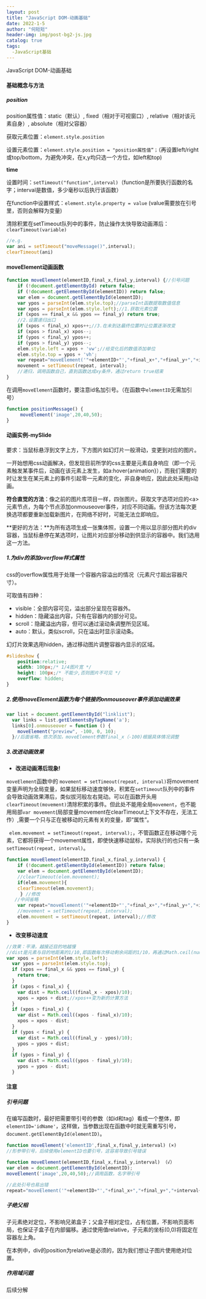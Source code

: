 ```yaml
---
layout: post
title: "JavaScript DOM-动画基础"
date: 2022-1-5
author: "何短短"
header-img: img/post-bg2-js.jpg
catalog: true
tags: 
  -JavaScript基础
---
```



JavaScript DOM-动画基础

#### 基础概念与方法

##### **position**

position属性值：static（默认）, fixed（相对于可视窗口）, relative（相对该元素自身）, absolute（相对父容器）

获取元素位置：`element.style.position`

设置元素位置：`element.style.position = "position属性值”；`（再设置left/right或top/bottom，为避免冲突，在x,y均只选一个方位，如left和top)

**time**

设置时间：`setTimeout("function",interval)`（function是所要执行函数的名字；interval是数值，多少毫秒以后执行该函数）

在function中设置样式：`element.style.property = value` (value需要放在引号里，否则会解释为变量)

清除积累在setTimeout队列中的事件，防止操作太快导致动画滞后：`clearTimeout(variable)`

``````js
//e.g.
var ani = setTimeout("moveMessage()",interval);
clearTimeout(ani)
``````

#### moveElement动画函数

``````js
function moveElement(elementID,final_x,final_y,interval) {//引号问题
    if (!document.getElementById) return false;
    if (!document.getElementById(elementID)) return false;
    var elem = document.getElementById(elementID);
    var ypos = parseInt(elem.style.top);//parseInt函数提取数值信息
    var xpos = parseInt(elem.style.left);//1.获取元素位置
    if (xpos == final_x && ypos == final_y) return true;
    //2.设置递归出口
    if (xpos < final_x) xpos++;//3.在未到达最终位置时让位置逐渐改变
    if (xpos > final_x) xpos--;
    if (ypos < final_y) ypos++;
    if (ypos > final_y) ypos--;
    elem.style.left = xpos + 'vw';//给变化后的数值添加单位
    elem.style.top = ypos + 'vh';
    var repeat="moveElement('"+elementID+"',"+final_x+","+final_y+","+interval+")";//将函数赋给repeat变量，组合字符串，方便后续调用函数
    movement = setTimeout(repeat, interval);
    //递归，调用函数自己，直到函数达成xy条件，通过return true结束
} 
``````

在调用`moveElement`函数时，要注意id名加引号。（在函数中`elementID`无需加引号）

``````js
function positionMessage() {
	 moveElement('image',20,40,50);
}
``````

#### 动画实例-mySlide

要求：当鼠标悬浮到文字上方，下方图片如幻灯片一般滑动，变更到对应的图片。

一开始想用css动画解决，但发现目前所学的css主要是元素自身响应（即一个元素触发某事件后，动画在该元素上发生，如a:hover{animation}），而我们需要的时让发生在某元素上的事件引起零一元素的变化，非自身响应，因此此处采用js动画。

**符合直觉的方法**：像之前的图片库项目一样，四张图片。获取文字选项对应的\<a>元素节点，为每个节点添加onmouseover事件，对应不同动画。但该方法每次更换选项都要重新加载新图片，在网络不好时，可能无法立即响应。

**更好的方法：**为所有选项生成一张集体照，设置一个用以显示部分图片的div容器，当鼠标悬停在某选项时，让图片对应部分移动到供显示的容器中。我们选用这一方法。

##### 1.为div的添加overflow样式属性

css的overflow属性用于处理一个容器内容溢出的情况（元素尺寸超出容器尺寸）。

可取值有四种：

* visible：全部内容可见，溢出部分呈现在容器外。
* hidden：隐藏溢出内容，只有在容器内的部分可见。
* scroll：隐藏溢出内容，但可以通过滚动条调整所见区域。
* auto：默认，类似scroll，只在溢出时显示滚动条。

幻灯片效果选用hidden，通过移动图片调整容器内显示的区域。

``````css
#slideshow {
    position:relative;
    width: 100px;/* 1/4图片宽 */
    height: 100px;/* 不能少,否则图片不可见 */
    overflow: hidden;
}
``````

##### 2.使用moveElement函数为每个链接的onmouseover事件添加动画效果

``````js
var list = document.getElementById("linklist");
  var links = list.getElementsByTagName('a');
  links[0].onmouseover = function () {
    moveElement("preview", -100, 0, 10);
  }//后面省略，依次添加，moveElement参数final_x（-100)根据具体情况调整
``````

##### 3.改进动画效果

* **改进动画滞后现象!**

`moveElement`函数中的 `movement = setTimeout(repeat, interval)`将movement变量声明为全局变量，如果鼠标移动速度够快，积累在`setTimeout`队列中的事件会导致动画效果滞后，类似拔河般左右晃动。可以在函数开头用`clearTimeout(movement)`清除积累的事件。但此处不能用全局`movement`，也不能用局部`var movement`(局部变量movement在clearTimeout上下文不存在，无法工作）,需要一个只与正在被移动的元素有关的变量，即“属性”。

` elem.movement = setTimeout(repeat, interval);`，不管函数正在移动哪个元素，它都将获得一个movement属性，即使快速移动鼠标，实际执行的也只有一条 `setTimeout(repeat, interval)`。

``````js
function moveElement(elementID,final_x,final_y,interval) {
    if (!document.getElementById(elementID)) return false;
    var elem = document.getElementById(elementID);
    //clearTimeout(elem.movement);
    if(elem.movement){
    clearTimeout(elem.movement);
 	 } //修改
   //中间省略
    var repeat="moveElement('"+elementID+"',"+final_x+","+final_y+","+interval+")";
    //movement = setTimeout(repeat, interval);
    elem.movement = setTimeout(repeat, interval);//修改
}

``````

* **改变移动速度**

``````js
//效果：平滑，越接近目的地越慢
//dist是元素与目的地距离的1/10,即函数每次移动剩余间距的1/10，再通过Math.ceil(number)向大于方向取最近的整数。当（final_x - xpos）/10<1,取1保证元素能移动到目的地。
var xpos = parseInt(elem.style.left);
  var ypos = parseInt(elem.style.top);
  if (xpos == final_x && ypos == final_y) {
    return true;
  }
  if (xpos < final_x) {
    var dist = Math.ceil((final_x - xpos)/10);
    xpos = xpos + dist;//xpos++变为新的计算方法
  }
  if (xpos > final_x) {
    var dist = Math.ceil((xpos - final_x)/10);
    xpos = xpos - dist;
  }
  if (ypos < final_y) {
    var dist = Math.ceil((final_y - ypos)/10);
    ypos = ypos + dist;
  }
  if (ypos > final_y) {
    var dist = Math.ceil((ypos - final_y)/10);
    ypos = ypos - dist;
  }
``````

#### 注意

##### 引号问题

在编写函数时，最好把需要带引号的参数（如id和tag）看成一个整体，即`elementID='idName'`，这样做，当参数出现在函数中时就无需重写引号，`document.getElementById(elementID)`。

``````js
function moveElement('elementID',final_x,final_y,interval) (×)
//形参带引号，后续使用elementID也要引号，这容易导致引号错误

function moveElement(elementID,final_x,final_y,interval) （√）
var elem = document.getElementById(elementID);
moveElement('image',20,40,50);//调用函数，名字带引号
``````

```js
//此处引号也易出错
repeat="moveElement('"+elementID+"',"+final_x+","+final_y+","+interval+")"
```

##### 子绝父相

子元素绝对定位，不影响兄弟盒子；父盒子相对定位，占有位置，不影响页面布局，也保证子盒子在内部偏移。通过使用值relative，子元素的坐标(0,0)将固定在容器左上角。

在本例中，div的position为relative是必须的，因为我们想让子图片使用绝对位置。

##### 作用域问题

后续分解




